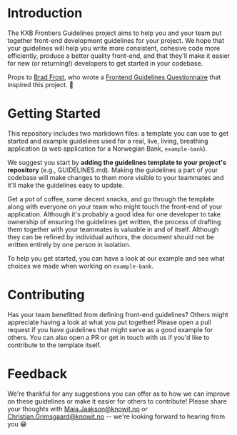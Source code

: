 # Introduction 
The KXB Frontiers Guidelines project aims to help you and your team put together front-end development guidelines for your project. We hope that your guidelines will help you write more consistent, cohesive code more efficiently, produce a better quality front-end, and that they'll make it easier for new (or returning!) developers to get started in your codebase. 

Props to [Brad Frost](https://bradfrost.com/blog/post/frontend-guidelines-questions/), who wrote a [Frontend Guidelines Questionnaire](https://github.com/bradfrost/frontend-guidelines-questionnaire) that inspired this project. 🙏

# Getting Started

This repository includes two markdown files: a template you can use to get started and example guidelines used for a real, live, living, breathing application (a web application for a Norwegian Bank, `example-bank`).

We suggest you start by **adding the guidelines template to your project's repository** (e.g., GUIDELINES.md). Making the guidelines a part of your codebase will make changes to them more visible to your teammates and it'll make the guidelines easy to update.

Get a pot of coffee, some decent snacks, and go through the template along with everyone on your team who might touch the front-end of your application. Although it's probably a good idea for one developer to take ownership of ensuring the guidelines get written, the process of drafting them together with your teammates is valuable in and of itself. Although they can be refined by individual authors, the document should not be written entirely by one person in isolation.

To help you get started, you can have a look at our example and see what choices we made when working on `example-bank`.

# Contributing
Has your team benefitted from defining front-end guidelines? Others might appreciate having a look at what you put together! Please open a pull request if you have guidelines that might serve as a good example for others. You can also open a PR or get in touch with us if you'd like to contribute to the template itself.

# Feedback
We're thankful for any suggestions you can offer as to how we can improve on these guidelines or make it easier for others to contribute! Please share your thoughts with <Maja.Jaakson@knowit.no> or <Christian.Grimsgaard@knowit.no> -- we're looking forward to hearing from you 😁